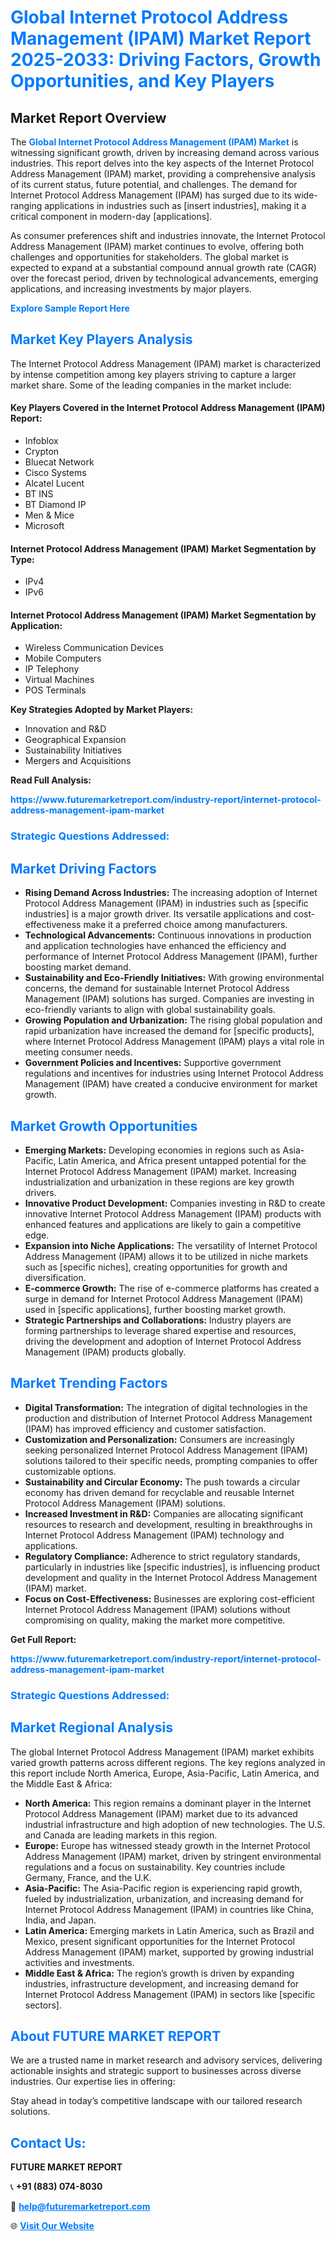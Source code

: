 <h1 style="color: #007BFF;">Global Internet Protocol Address Management (IPAM) Market Report 2025-2033: Driving Factors, Growth Opportunities, and Key Players</h1>

<section id="overview">
<h2>Market Report Overview</h2>
<p>The <a href="https://www.futuremarketreport.com/industry-report/internet-protocol-address-management-ipam-market" style="color: #007BFF; text-decoration: none;"><strong>Global Internet Protocol Address Management (IPAM) Market</strong></a> is witnessing significant growth, driven by increasing demand across various industries. This report delves into the key aspects of the Internet Protocol Address Management (IPAM) market, providing a comprehensive analysis of its current status, future potential, and challenges. The demand for Internet Protocol Address Management (IPAM) has surged due to its wide-ranging applications in industries such as [insert industries], making it a critical component in modern-day [applications].</p>
<p>As consumer preferences shift and industries innovate, the Internet Protocol Address Management (IPAM) market continues to evolve, offering both challenges and opportunities for stakeholders. The global market is expected to expand at a substantial compound annual growth rate (CAGR) over the forecast period, driven by technological advancements, emerging applications, and increasing investments by major players.</p>
</section>

<section id="overview">
<p><a href="https://www.futuremarketreport.com/request-sample/reportId=61985" style="color: #007BFF; text-decoration: none;"><strong>Explore Sample Report Here</strong></a></p>
</section>

<section id="key-players">
<h2 style="color: #007BFF;">Market Key Players Analysis</h2>
<p>The Internet Protocol Address Management (IPAM) market is characterized by intense competition among key players striving to capture a larger market share. Some of the leading companies in the market include:</p>
<h4>Key Players Covered in the Internet Protocol Address Management (IPAM) Report:</h4>
<ul><li>Infoblox</li><li>Crypton</li><li>Bluecat Network</li><li>Cisco Systems</li><li>Alcatel Lucent</li><li>BT INS</li><li>BT Diamond IP</li><li>Men &amp; Mice</li><li>Microsoft</li></ul>
<h4>Internet Protocol Address Management (IPAM) Market Segmentation by Type:</h4>
<ul><li>IPv4</li><li>IPv6</li></ul>

<h4>Internet Protocol Address Management (IPAM) Market Segmentation by Application:</h4>
<ul><li>Wireless Communication Devices</li><li>Mobile Computers</li><li>IP Telephony</li><li>Virtual Machines</li><li>POS Terminals</li></ul>
<p><strong>Key Strategies Adopted by Market Players:</strong></p>
<ul>
<li>Innovation and R&D</li>
<li>Geographical Expansion</li>
<li>Sustainability Initiatives</li>
<li>Mergers and Acquisitions</li>
</ul>
</section>

<section>
<p><strong>Read Full Analysis: </strong></p><a href="https://www.futuremarketreport.com/industry-report/internet-protocol-address-management-ipam-market" style="color: #007BFF; text-decoration: none;"><strong>https://www.futuremarketreport.com/industry-report/internet-protocol-address-management-ipam-market</strong></a>
<h3 style="color: #007BFF;">Strategic Questions Addressed:</h3>
</section>

<section id="driving-factors">
<h2 style="color: #007BFF;">Market Driving Factors</h2>
<ul>
<li><strong>Rising Demand Across Industries:</strong> The increasing adoption of Internet Protocol Address Management (IPAM) in industries such as [specific industries] is a major growth driver. Its versatile applications and cost-effectiveness make it a preferred choice among manufacturers.</li>
<li><strong>Technological Advancements:</strong> Continuous innovations in production and application technologies have enhanced the efficiency and performance of Internet Protocol Address Management (IPAM), further boosting market demand.</li>
<li><strong>Sustainability and Eco-Friendly Initiatives:</strong> With growing environmental concerns, the demand for sustainable Internet Protocol Address Management (IPAM) solutions has surged. Companies are investing in eco-friendly variants to align with global sustainability goals.</li>
<li><strong>Growing Population and Urbanization:</strong> The rising global population and rapid urbanization have increased the demand for [specific products], where Internet Protocol Address Management (IPAM) plays a vital role in meeting consumer needs.</li>
<li><strong>Government Policies and Incentives:</strong> Supportive government regulations and incentives for industries using Internet Protocol Address Management (IPAM) have created a conducive environment for market growth.</li>
</ul>
</section>

<section id="growth-opportunities">
<h2 style="color: #007BFF;">Market Growth Opportunities</h2>
<ul>
<li><strong>Emerging Markets:</strong> Developing economies in regions such as Asia-Pacific, Latin America, and Africa present untapped potential for the Internet Protocol Address Management (IPAM) market. Increasing industrialization and urbanization in these regions are key growth drivers.</li>
<li><strong>Innovative Product Development:</strong> Companies investing in R&D to create innovative Internet Protocol Address Management (IPAM) products with enhanced features and applications are likely to gain a competitive edge.</li>
<li><strong>Expansion into Niche Applications:</strong> The versatility of Internet Protocol Address Management (IPAM) allows it to be utilized in niche markets such as [specific niches], creating opportunities for growth and diversification.</li>
<li><strong>E-commerce Growth:</strong> The rise of e-commerce platforms has created a surge in demand for Internet Protocol Address Management (IPAM) used in [specific applications], further boosting market growth.</li>
<li><strong>Strategic Partnerships and Collaborations:</strong> Industry players are forming partnerships to leverage shared expertise and resources, driving the development and adoption of Internet Protocol Address Management (IPAM) products globally.</li>
</ul>
</section>

<section id="trending-factors">
<h2 style="color: #007BFF;">Market Trending Factors</h2>
<ul>
<li><strong>Digital Transformation:</strong> The integration of digital technologies in the production and distribution of Internet Protocol Address Management (IPAM) has improved efficiency and customer satisfaction.</li>
<li><strong>Customization and Personalization:</strong> Consumers are increasingly seeking personalized Internet Protocol Address Management (IPAM) solutions tailored to their specific needs, prompting companies to offer customizable options.</li>
<li><strong>Sustainability and Circular Economy:</strong> The push towards a circular economy has driven demand for recyclable and reusable Internet Protocol Address Management (IPAM) solutions.</li>
<li><strong>Increased Investment in R&D:</strong> Companies are allocating significant resources to research and development, resulting in breakthroughs in Internet Protocol Address Management (IPAM) technology and applications.</li>
<li><strong>Regulatory Compliance:</strong> Adherence to strict regulatory standards, particularly in industries like [specific industries], is influencing product development and quality in the Internet Protocol Address Management (IPAM) market.</li>
<li><strong>Focus on Cost-Effectiveness:</strong> Businesses are exploring cost-efficient Internet Protocol Address Management (IPAM) solutions without compromising on quality, making the market more competitive.</li>
</ul>
</section>

<section>
<p><strong>Get Full Report: </strong></p><a href="https://www.futuremarketreport.com/industry-report/internet-protocol-address-management-ipam-market" style="color: #007BFF; text-decoration: none;"><strong>https://www.futuremarketreport.com/industry-report/internet-protocol-address-management-ipam-market</strong></a>
<h3 style="color: #007BFF;">Strategic Questions Addressed:</h3>
</section>


<section id="regional-analysis">
<h2 style="color: #007BFF;">Market Regional Analysis</h2>
<p>The global Internet Protocol Address Management (IPAM) market exhibits varied growth patterns across different regions. The key regions analyzed in this report include North America, Europe, Asia-Pacific, Latin America, and the Middle East & Africa:</p>
<ul>
<li><strong>North America:</strong> This region remains a dominant player in the Internet Protocol Address Management (IPAM) market due to its advanced industrial infrastructure and high adoption of new technologies. The U.S. and Canada are leading markets in this region.</li>
<li><strong>Europe:</strong> Europe has witnessed steady growth in the Internet Protocol Address Management (IPAM) market, driven by stringent environmental regulations and a focus on sustainability. Key countries include Germany, France, and the U.K.</li>
<li><strong>Asia-Pacific:</strong> The Asia-Pacific region is experiencing rapid growth, fueled by industrialization, urbanization, and increasing demand for Internet Protocol Address Management (IPAM) in countries like China, India, and Japan.</li>
<li><strong>Latin America:</strong> Emerging markets in Latin America, such as Brazil and Mexico, present significant opportunities for the Internet Protocol Address Management (IPAM) market, supported by growing industrial activities and investments.</li>
<li><strong>Middle East & Africa:</strong> The region’s growth is driven by expanding industries, infrastructure development, and increasing demand for Internet Protocol Address Management (IPAM) in sectors like [specific sectors].</li>
</ul>
</section>

<footer>
<h2 style="color: #007BFF;">About FUTURE MARKET REPORT</h2>
<p>We are a trusted name in market research and advisory services, delivering actionable insights and strategic support to businesses across diverse industries. Our expertise lies in offering:</p>

<p>Stay ahead in today’s competitive landscape with our tailored research solutions.</p>

<h2 style="color: #007BFF;">Contact Us:</h2>
<p><strong>FUTURE MARKET REPORT</strong></p>
<p>📞 <strong>+91 (883) 074-8030</strong></p>
<p>📧 <strong><a href="mailto:help@futuremarketreport.com" style="color: #007BFF;">help@futuremarketreport.com</a></strong></p>
<p>🌐 <strong><a href="https://www.futuremarketreport.com/" style="color: #007BFF;">Visit Our Website</a></strong></p>
</footer>